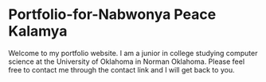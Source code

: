 # Portfolio-for-Nabwonya Peace Kalamya
  Welcome to my portfolio website. I am a junior in college studying computer science at the University of Oklahoma in Norman Oklahoma. Please feel free to contact me through the contact link and I will get back to you.
